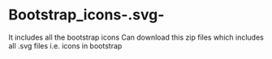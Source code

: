 # Bootstrap_icons-.svg-
It includes all the bootstrap icons 
Can download this zip files which includes all .svg files i.e. icons in bootstrap
